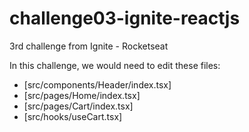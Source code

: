 # challenge03-ignite-reactjs
3rd challenge from Ignite - Rocketseat

In this challenge, we would need to edit these files:
- [src/components/Header/index.tsx]
- [src/pages/Home/index.tsx]
- [src/pages/Cart/index.tsx]
- [src/hooks/useCart.tsx]
